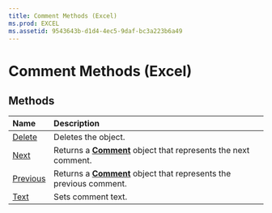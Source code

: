 ```yaml
---
title: Comment Methods (Excel)
ms.prod: EXCEL
ms.assetid: 9543643b-d1d4-4ec5-9daf-bc3a223b6a49
---
```



# Comment Methods (Excel)

## Methods



|**Name**|**Description**|
|:-----|:-----|
|[Delete](comment-delete-method-excel.md)|Deletes the object.|
|[Next](comment-next-method-excel.md)|Returns a  **[Comment](comment-object-excel.md)** object that represents the next comment.|
|[Previous](comment-previous-method-excel.md)|Returns a  **[Comment](comment-object-excel.md)** object that represents the previous comment.|
|[Text](comment-text-method-excel.md)|Sets comment text.|

